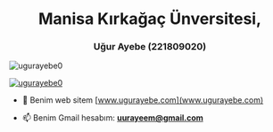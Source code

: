 <h1 align="center">Manisa Kırkağaç Ünversitesi,</h1>
<h3 align="center">Uğur Ayebe (221809020)</h3>

<p align="left"> <img src="https://komarev.com/ghpvc/?username=ugurayebe0&label=Profile%20views&color=0e75b6&style=flat" alt="ugurayebe0" /> </p>

<p align="left"> <a href="https://github.com/ryo-ma/github-profile-trophy"><img src="https://github-profile-trophy.vercel.app/?username=ugurayebe0" alt="ugurayebe0" /></a> </p>

- 📝 Benim web sitem [www.ugurayebe.com](www.ugurayebe.com)

- 📫 Benim Gmail hesabım: **uurayeem@gmail.com**

